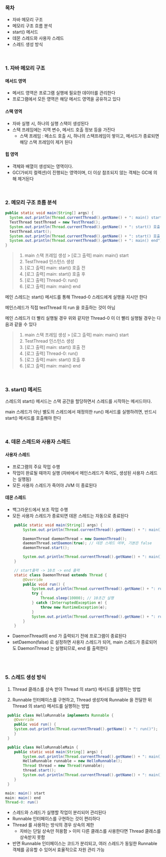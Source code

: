 ### 목차
- 자바 메모리 구조
- 메모리 구조 흐름 분석
- start() 메서드
- 데몬 스레드와 사용자 스레드
- 스레드 생성 방식

<br>

### 1. 자바 메모리 구조 


####  메서드 영역 
-  메서드 영역은 프로그램 실행에 필요한 데이터를 관리한다
- 프로그램에서 모든 영역은 해당 메서드 영역을 공유하고 있다

####  스택 영역 
- 자바 실행 시, 하나의 실행 스택이 생성된다 
- 스택 프레임에는 지역 변수, 메서드 호출 정보 등을 가진다
  - 스택 프레임 : 메소드 호출 시, 하나의 스택프레임이 쌓이고, 메서드가 종료되면 해당 스택 프레임이 제거 된다

####  힙 영역 
- 객체와 배열이 생성되는 영역이다. 
- GC(가비지 컬렉션)이 진행되는 영역이며, 더 이상 참조되지 않는 객체는 GC에 의해 제거된다 

<br>

### 2. 메모리 구조 흐름 분석

```java
public static void main(String[] args) {
  System.out.println(Thread.currentThread().getName() + ": main() start");
  TestThread testThread = new TestThread();
  System.out.println(Thread.currentThread().getName() + ": start() 호출 전");
  testThread.start();
  System.out.println(Thread.currentThread().getName() + ": start() 호출 후");
  System.out.println(Thread.currentThread().getName() + ": main() end");
}

```

> 1. main 스택 프레임 생성 > [로그 출력] main: main() start
> 2. TestThread 인스턴스 생성
> 3. [로그 출력] main: start() 호출 전
> 4. [로그 출력] main: start() 호출 후
> 5. [로그 출력] Thread-0: run()
> 6. [로그 출력] main: main() end



메인 스레드는 start() 메서드를 통해 Thread-0 스레드에게 실행을 지시만 한다

메인스레드가 직접 testThread 의 run 을 호출하는 것이 아님 

메인 스레드가 더 빨리 실행될 경우 위와 같지만 Thread-0 이 더 빨리 실행될 경우는 다음과 같을 수 있다 

> 1. main 스택 프레임 생성 > [로그 출력] main: main() start
> 2. TestThread 인스턴스 생성
> 3. [로그 출력] main: start() 호출 전
> 4. [로그 출력] Thread-0: run()
> 5. [로그 출력] main: start() 호출 후
> 6. [로그 출력] main: main() end

<br>

### 3. start() 메서드 

스레드의 start() 메서드는 스택 공간을 할당하면서 스레드를 시작하는 메서드이다.

main 스레드가 아닌 별도의 스레드에서 재정의한 run() 메서드를 실행하려면, 반드시 start() 메서드를 호출해야 한다 


<br>

### 4. 데몬 스레드와 사용자 스레드 


#### 사용자 스레드
- 프로그램의 주요 작업 수행
- 작업이 완료될 때까지 실행 (자바에서 메인스레드가 죽어도, 생성된 사용자 스레드는 실행됨)
- 모든 사용자 스레드가 죽어야 JVM 이 종료된다 

#### 데몬 스레드 
- 백그라운드에서 보조 작업 수행
- 모든 사용자 스레드가 종료되면 데몬 스레드는 자동으로 종료된다 


```java
    public static void main(String[] args) {
        System.out.println(Thread.currentThread().getName() + ": main() start");

        DaemonThread daemonThread = new DaemonThread();
        daemonThread.setDaemon(true); // 데몬 스레드 여부, 기본은 false
        daemonThread.start();

        System.out.println(Thread.currentThread().getName() + ": main() end");
    }

    // start출력 -> 10초 -> end 출력
    static class DaemonThread extends Thread {
        @Override
        public void run() {
            System.out.println(Thread.currentThread().getName() + ": run() start");
            try {
                Thread.sleep(10000); // 10초간 실행
            } catch (InterruptedException e) {
                throw new RuntimeException(e);
            }
            System.out.println(Thread.currentThread().getName() + ": run() end");
        }
    }


```

- DaemonThread의 end 가 출력되기 전에 프로그램이 종료된다 
- setDaemon(false) 로 설정하면 사용자 스레드가 되어, main 스레드가 종료되어도 DaemonThread 는 실행되므로,
  end 를 출력한다
<br>
<br>

### 5. 스레드 생성 방식

1. Thread 클래스를 상속 받아 Thread 의 start() 메서드를 실행하는 방법 

2. Runnable 인터페이스를 구현하고, Thread 생성자에 Runnable 을 전달한 뒤
   Thread 의 start() 메서드를 실행하는 방법 

```java
 public class HelloRunnable implements Runnable {
    @Override
    public void run() {
    System.out.println(Thread.currentThread().getName() + ": run()");
    }
 }

```
```java
 public class HelloRunnableMain {
    public static void main(String[] args) {
        System.out.println(Thread.currentThread().getName() + ": main() start");
        HelloRunnable runnable = new HelloRunnable();
        Thread thread = new Thread(runnable);
        thread.start();
        System.out.println(Thread.currentThread().getName() + ": main() end");
    }
 }

```

```java
main: main() start
main: main() end
Thread-0: run()
```

- 스레드와 스레드가 실행할 작업이 분리되어 관리된다 
- Runnable 인터페이스를 구현하는 것이 편리하다
- Thread 를 사용하는 방식의 경우 상속의 제한
  -  자바는 단일 상속만 허용함 > 이미 다른 클래스를 사용한다면 Thread 클래스를 상속받지 못함
- 반면 Runnable 인터페이스는 코드가 분리되고, 여러 스레드가 동일한 Runnable 객체를 공유할 수 있어서 효율적으로 자원 관리 가능 